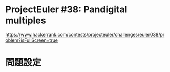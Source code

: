 # ProjectEuler #38: Pandigital multiples
https://www.hackerrank.com/contests/projecteuler/challenges/euler038/problem?isFullScreen=true

# 問題設定
 
